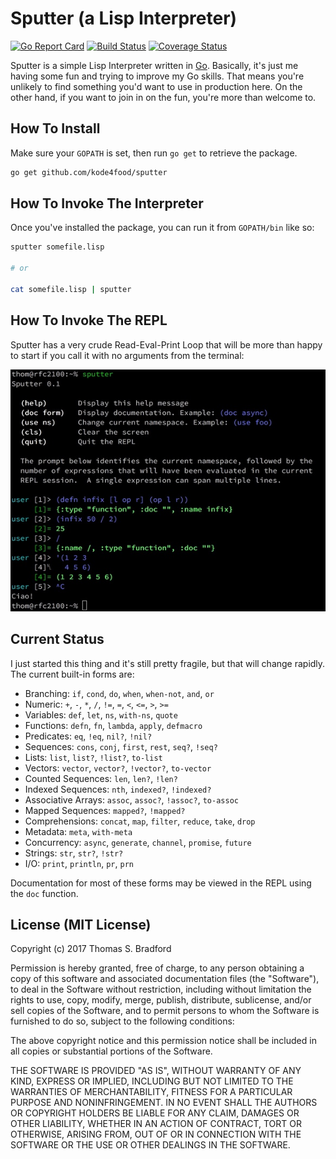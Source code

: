 # Sputter (a Lisp Interpreter)
[![Go Report Card](https://goreportcard.com/badge/github.com/kode4food/sputter)](https://goreportcard.com/report/github.com/kode4food/sputter) [![Build Status](https://travis-ci.org/kode4food/sputter.svg?branch=master)](https://travis-ci.org/kode4food/sputter) [![Coverage Status](https://coveralls.io/repos/github/kode4food/sputter/badge.svg?branch=master)](https://coveralls.io/github/kode4food/sputter?branch=master)

Sputter is a simple Lisp Interpreter written in
[Go](https://golang.org/). Basically, it's just me having some fun
and trying to improve my Go skills. That means you're unlikely to
find something you'd want to use in production here. On the other
hand, if you want to join in on the fun, you're more than welcome
to.

## How To Install
Make sure your `GOPATH` is set, then run `go get` to retrieve the
package.

```bash
go get github.com/kode4food/sputter
```

## How To Invoke The Interpreter
Once you've installed the package, you can run it from `GOPATH/bin`
like so:

```bash
sputter somefile.lisp

# or

cat somefile.lisp | sputter
```

## How To Invoke The REPL
Sputter has a very crude Read-Eval-Print Loop that will be more than
happy to start if you call it with no arguments from the terminal:

<img src="docs/img/repl.jpeg" />

## Current Status
I just started this thing and it's still pretty fragile, but
that will change rapidly. The current built-in forms are:

  * Branching: `if`, `cond`, `do`, `when`, `when-not`, `and`, `or`
  * Numeric: `+`, `-`, `*`, `/`, `!=`, `=`, `<`, `<=`, `>`, `>=`
  * Variables: `def`, `let`, `ns`, `with-ns`, `quote`
  * Functions: `defn`, `fn`, `lambda`, `apply`, `defmacro`
  * Predicates: `eq`, `!eq`, `nil?`, `!nil?`
  * Sequences: `cons`, `conj`, `first`, `rest`, `seq?`, `!seq?`
  * Lists: `list`, `list?`, `!list?`, `to-list`
  * Vectors: `vector`, `vector?`, `!vector?`, `to-vector`
  * Counted Sequences: `len`, `len?`, `!len?`
  * Indexed Sequences: `nth`, `indexed?`, `!indexed?`
  * Associative Arrays: `assoc`, `assoc?`, `!assoc?`, `to-assoc`
  * Mapped Sequences: `mapped?`, `!mapped?`
  * Comprehensions: `concat`, `map`, `filter`, `reduce`, `take`, `drop`
  * Metadata: `meta`, `with-meta`
  * Concurrency: `async`, `generate`, `channel`, `promise`, `future`
  * Strings: `str`, `str?`, `!str?`
  * I/O: `print`, `println`, `pr`, `prn`

Documentation for most of these forms may be viewed in the
REPL using the `doc` function.

## License (MIT License)
Copyright (c) 2017 Thomas S. Bradford

Permission is hereby granted, free of charge, to any person
obtaining a copy of this software and associated documentation
files (the "Software"), to deal in the Software without
restriction, including without limitation the rights to use,
copy, modify, merge, publish, distribute, sublicense, and/or
sell copies of the Software, and to permit persons to whom the
Software is furnished to do so, subject to the following
conditions:

The above copyright notice and this permission notice shall be
included in all copies or substantial portions of the Software.

THE SOFTWARE IS PROVIDED "AS IS", WITHOUT WARRANTY OF ANY KIND,
EXPRESS OR IMPLIED, INCLUDING BUT NOT LIMITED TO THE WARRANTIES
OF MERCHANTABILITY, FITNESS FOR A PARTICULAR PURPOSE AND
NONINFRINGEMENT. IN NO EVENT SHALL THE AUTHORS OR COPYRIGHT
HOLDERS BE LIABLE FOR ANY CLAIM, DAMAGES OR OTHER LIABILITY,
WHETHER IN AN ACTION OF CONTRACT, TORT OR OTHERWISE, ARISING
FROM, OUT OF OR IN CONNECTION WITH THE SOFTWARE OR THE USE OR
OTHER DEALINGS IN THE SOFTWARE.
